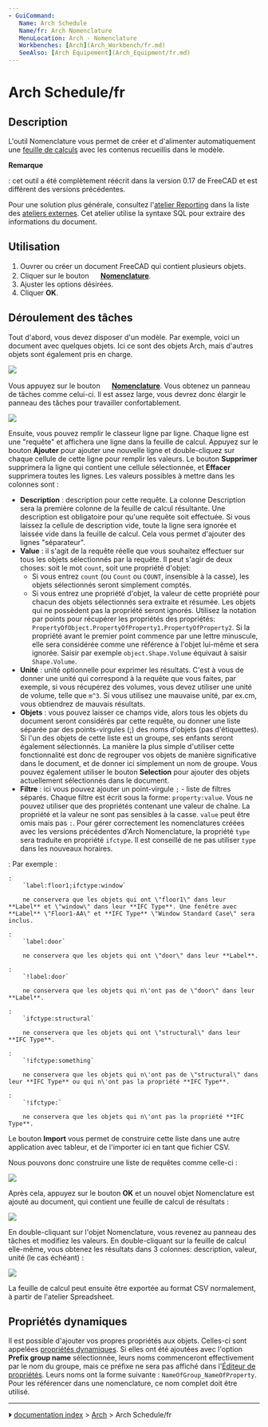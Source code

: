 ```yaml
---
- GuiCommand:
   Name: Arch Schedule
   Name/fr: Arch Nomenclature
   MenuLocation: Arch - Nomenclature
   Workbenches: [Arch](Arch_Workbench/fr.md)
   SeeAlso: [Arch Équipement](Arch_Equipment/fr.md)
---
```


# Arch Schedule/fr

## Description

L\'outil Nomenclature vous permet de créer et d\'alimenter automatiquement une [feuille de calculs](Spreadsheet_Workbench/fr.md) avec les contenus recueillis dans le modèle.


**Remarque**

: cet outil a été complètement réécrit dans la version 0.17 de FreeCAD et est différent des versions précédentes.

Pour une solution plus générale, consultez l\'[atelier Reporting](https://github.com/furti/FreeCAD-Reporting/tree/master) dans la liste des [ateliers externes](External_workbenches/fr.md). Cet atelier utilise la syntaxe SQL pour extraire des informations du document.



## Utilisation

1.  Ouvrer ou créer un document FreeCAD qui contient plusieurs objets.
2.  Cliquer sur le bouton **<img src="images/Arch_Schedule.svg" width=16px> [Nomenclature](Arch_Schedule/fr.md)**.
3.  Ajuster les options désirées.
4.  Cliquer **OK**.



## Déroulement des tâches 

Tout d\'abord, vous devez disposer d\'un modèle. Par exemple, voici un document avec quelques objets. Ici ce sont des objets Arch, mais d\'autres objets sont également pris en charge.

![](images/Arch_schedule_example01.jpg )

Vous appuyez sur le bouton **<img src="images/Arch_Schedule.svg" width=16px> [Nomenclature](Arch_Schedule/fr.md)**. Vous obtenez un panneau de tâches comme celui-ci. Il est assez large, vous devrez donc élargir le panneau des tâches pour travailler confortablement.

![](images/Arch_schedule_example02.jpg )

Ensuite, vous pouvez remplir le classeur ligne par ligne. Chaque ligne est une \"requête\" et affichera une ligne dans la feuille de calcul. Appuyez sur le bouton **Ajouter** pour ajouter une nouvelle ligne et double-cliquez sur chaque cellule de cette ligne pour remplir les valeurs. Le bouton **Supprimer** supprimera la ligne qui contient une cellule sélectionnée, et **Effacer** supprimera toutes les lignes. Les valeurs possibles à mettre dans les colonnes sont :

-   **Description** : description pour cette requête. La colonne Description sera la première colonne de la feuille de calcul résultante. Une description est obligatoire pour qu\'une requête soit effectuée. Si vous laissez la cellule de description vide, toute la ligne sera ignorée et laissée vide dans la feuille de calcul. Cela vous permet d\'ajouter des lignes \"séparateur\".
-   **Value** : il s\'agit de la requête réelle que vous souhaitez effectuer sur tous les objets sélectionnés par la requête. Il peut s\'agir de deux choses: soit le mot `count`, soit une propriété d\'objet:
    -   Si vous entrez `count` (ou `Count` ou `COUNT`, insensible à la casse), les objets sélectionnés seront simplement comptés.
    -   Si vous entrez une propriété d\'objet, la valeur de cette propriété pour chacun des objets sélectionnés sera extraite et résumée. Les objets qui ne possèdent pas la propriété seront ignorés. Utilisez la notation par points pour récupérer les propriétés des propriétés: `PropertyOfObject.PropertyOfProperty1.PropertyOfProperty2`. Si la propriété avant le premier point commence par une lettre minuscule, elle sera considérée comme une référence à l\'objet lui-même et sera ignorée. Saisir par exemple `object.Shape.Volume` équivaut à saisir `Shape.Volume`.
-   **Unité** : unité optionnelle pour exprimer les résultats. C\'est à vous de donner une unité qui correspond à la requête que vous faites, par exemple, si vous récupérez des volumes, vous devez utiliser une unité de volume, telle que `m^3`. Si vous utilisez une mauvaise unité, par ex.cm, vous obtiendrez de mauvais résultats.
-   **Objets** : vous pouvez laisser ce champs vide, alors tous les objets du document seront considérés par cette requête, ou donner une liste séparée par des points-virgules (;) des noms d\'objets (pas d\'étiquettes). Si l\'un des objets de cette liste est un groupe, ses enfants seront également sélectionnés. La manière la plus simple d\'utiliser cette fonctionnalité est donc de regrouper vos objets de manière significative dans le document, et de donner ici simplement un nom de groupe. Vous pouvez également utiliser le bouton **Selection** pour ajouter des objets actuellement sélectionnés dans le document.
-   **Filtre** : ici vous pouvez ajouter un point-virgule `;` - liste de filtres séparés. Chaque filtre est écrit sous la forme: `property:value`. Vous ne pouvez utiliser que des propriétés contenant une valeur de chaîne. La propriété et la valeur ne sont pas sensibles à la casse. `value` peut être omis mais pas `:`. Pour gérer correctement les nomenclatures créées avec les versions précédentes d\'Arch Nomenclature, la propriété `type` sera traduite en propriété `ifctype`. Il est conseillé de ne pas utiliser `type` dans les nouveaux horaires.

:   Par exemple :

    :   
        `label:floor1;ifctype:window`
        
        ne conservera que les objets qui ont \"floor1\" dans leur **Label** et \"window\" dans leur **IFC Type**. Une fenêtre avec **Label** \"Floor1-AA\" et **IFC Type** \"Window Standard Case\" sera inclus.

    :   
        `label:door`
        
        ne conservera que les objets qui ont \"door\" dans leur **Label**.

    :   
        `!label:door`
        
        ne conservera que les objets qui n\'ont pas de \"door\" dans leur **Label**.

    :   
        `ifctype:structural`
        
        ne conservera que les objets qui ont \"structural\" dans leur **IFC Type**.

    :   
        `!ifctype:something`
        
        ne conservera que les objets qui n\'ont pas de \"structural\" dans leur **IFC Type** ou qui n\'ont pas la propriété **IFC Type**.

    :   
        `!ifctype:`
        
        ne conservera que les objets qui n\'ont pas la propriété **IFC Type**.

Le bouton **Import** vous permet de construire cette liste dans une autre application avec tableur, et de l\'importer ici en tant que fichier CSV.

Nous pouvons donc construire une liste de requêtes comme celle-ci :

![](images/Arch_schedule_example03.jpg )

Après cela, appuyez sur le bouton **OK** et un nouvel objet Nomenclature est ajouté au document, qui contient une feuille de calcul de résultats :

![](images/Arch_schedule_example04.jpg )

En double-cliquant sur l\'objet Nomenclature, vous revenez au panneau des tâches et modifiez les valeurs. En double-cliquant sur la feuille de calcul elle-même, vous obtenez les résultats dans 3 colonnes: description, valeur, unité (le cas échéant) :

![](images/Arch_schedule_example05.jpg )

La feuille de calcul peut ensuite être exportée au format CSV normalement, à partir de l\'atelier Spreadsheet.



## Propriétés dynamiques 

Il est possible d\'ajouter vos propres propriétés aux objets. Celles-ci sont appelées [propriétés dynamiques](Property_editor/fr#Actions.md). Si elles ont été ajoutées avec l\'option **Prefix group name** sélectionnée, leurs noms commenceront effectivement par le nom du groupe, mais ce préfixe ne sera pas affiché dans l\'[Éditeur de propriétés](Property_editor/fr.md). Leurs noms ont la forme suivante : `NameOfGroup_NameOfProperty`. Pour les référencer dans une nomenclature, ce nom complet doit être utilisé.



---
⏵ [documentation index](../README.md) > [Arch](Arch_Workbench.md) > Arch Schedule/fr

